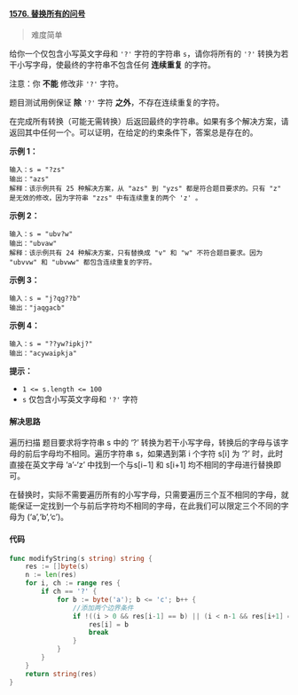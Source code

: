 #### [1576. 替换所有的问号](https://leetcode-cn.com/problems/replace-all-s-to-avoid-consecutive-repeating-characters/)

> 难度简单

给你一个仅包含小写英文字母和 `'?'` 字符的字符串 `s`，请你将所有的 `'?'` 转换为若干小写字母，使最终的字符串不包含任何 **连续重复** 的字符。

注意：你 **不能** 修改非 `'?'` 字符。

题目测试用例保证 **除** `'?'` 字符 **之外**，不存在连续重复的字符。

在完成所有转换（可能无需转换）后返回最终的字符串。如果有多个解决方案，请返回其中任何一个。可以证明，在给定的约束条件下，答案总是存在的。

**示例 1：**

```
输入：s = "?zs"
输出："azs"
解释：该示例共有 25 种解决方案，从 "azs" 到 "yzs" 都是符合题目要求的。只有 "z" 是无效的修改，因为字符串 "zzs" 中有连续重复的两个 'z' 。
```

**示例 2：**

```
输入：s = "ubv?w"
输出："ubvaw"
解释：该示例共有 24 种解决方案，只有替换成 "v" 和 "w" 不符合题目要求。因为 "ubvvw" 和 "ubvww" 都包含连续重复的字符。
```

**示例 3：**

```
输入：s = "j?qg??b"
输出："jaqgacb"
```

**示例 4：**

```
输入：s = "??yw?ipkj?"
输出："acywaipkja"
```

**提示：**

- `1 <= s.length <= 100`
- `s` 仅包含小写英文字母和 `'?'` 字符

#### 解决思路

遍历扫描
题目要求将字符串 s 中的 ‘?’ 转换为若干小写字母，转换后的字母与该字母的前后字母均不相同。遍历字符串 s，如果遇到第 i 个字符 s[i] 为 ‘?’ 时，此时直接在英文字母 ‘a’-‘z’ 中找到一个与s[i−1] 和 s[i+1] 均不相同的字母进行替换即可。

在替换时，实际不需要遍历所有的小写字母，只需要遍历三个互不相同的字母，就能保证一定找到一个与前后字符均不相同的字母，在此我们可以限定三个不同的字母为 (‘a’,‘b’,‘c’)。

#### 代码

```go
func modifyString(s string) string {
	res := []byte(s)
	n := len(res)
	for i, ch := range res {
		if ch == '?' {
			for b := byte('a'); b <= 'c'; b++ {
				//添加两个边界条件
				if !((i > 0 && res[i-1] == b) || (i < n-1 && res[i+1] == b)) {
					res[i] = b
					break
				}
			}
		}
	}
	return string(res)
}
```

